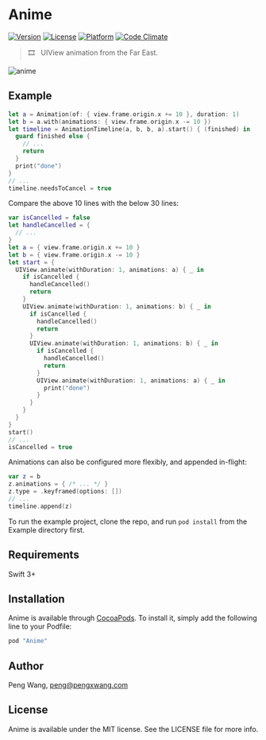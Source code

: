 # Anime

[![Version](https://img.shields.io/cocoapods/v/Anime.svg?style=flat)](http://cocoapods.org/pods/Anime)
[![License](https://img.shields.io/cocoapods/l/Anime.svg?style=flat)](http://cocoapods.org/pods/Anime)
[![Platform](https://img.shields.io/cocoapods/p/Anime.svg?style=flat)](http://cocoapods.org/pods/Anime)
[![Code Climate](https://codeclimate.com/github/hlfcoding/Anime/badges/gpa.svg)](https://codeclimate.com/github/hlfcoding/Anime)

> :film_strip: &nbsp; UIView animation from the Far East.

![anime](https://cloud.githubusercontent.com/assets/100884/25989526/5c303b94-36b1-11e7-90d6-610694124c1d.gif)

## Example

```swift
let a = Animation(of: { view.frame.origin.x += 10 }, duration: 1)
let b = a.with(animations: { view.frame.origin.x -= 10 })
let timeline = AnimationTimeline(a, b, b, a).start() { (finished) in
  guard finished else {
    // ...
    return
  }
  print("done")
}
// ...
timeline.needsToCancel = true
```

Compare the above 10 lines with the below 30 lines:

```swift
var isCancelled = false
let handleCancelled = {
  // ...
}
let a = { view.frame.origin.x += 10 }
let b = { view.frame.origin.x -= 10 }
let start = {
  UIView.animate(withDuration: 1, animations: a) { _ in
    if isCancelled {
      handleCancelled()
      return
    }
    UIView.animate(withDuration: 1, animations: b) { _ in
      if isCancelled {
        handleCancelled()
        return
      }
      UIView.animate(withDuration: 1, animations: b) { _ in
        if isCancelled {
          handleCancelled()
          return
        }
        UIView.animate(withDuration: 1, animations: a) { _ in
          print("done")
        }
      }
    }
  }
}
start()
// ...
isCancelled = true
```

Animations can also be configured more flexibly, and appended in-flight:

```swift
var z = b
z.animations = { /* ... */ }
z.type = .keyframed(options: [])
// ...
timeline.append(z)
```

To run the example project, clone the repo, and run `pod install` from the Example directory first.

## Requirements

Swift 3+

## Installation

Anime is available through [CocoaPods](http://cocoapods.org). To install
it, simply add the following line to your Podfile:

```ruby
pod "Anime"
```

## Author

Peng Wang, peng@pengxwang.com

## License

Anime is available under the MIT license. See the LICENSE file for more info.

